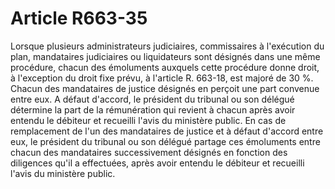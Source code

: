 # Article R663-35

Lorsque plusieurs administrateurs judiciaires, commissaires à l'exécution du plan, mandataires judiciaires ou liquidateurs sont désignés dans une même procédure, chacun des émoluments auxquels cette procédure donne droit, à l'exception du droit fixe prévu, à l'article R. 663-18, est majoré de 30 %. Chacun des mandataires de justice désignés en perçoit une part convenue entre eux. A défaut d'accord, le président du tribunal ou son délégué détermine la part de la rémunération qui revient à chacun après avoir entendu le débiteur et recueilli l'avis du ministère public.   En cas de remplacement de l'un des mandataires de justice et à défaut d'accord entre eux, le président du tribunal ou son délégué partage ces émoluments entre chacun des mandataires successivement désignés en fonction des diligences qu'il a effectuées, après avoir entendu le débiteur et recueilli l'avis du ministère public.